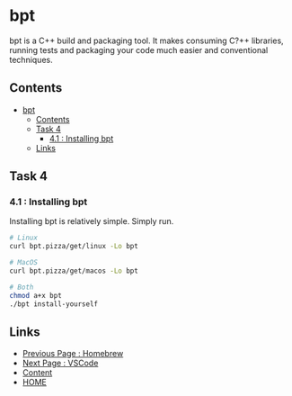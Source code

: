 # bpt

bpt is a C++ build and packaging tool. It makes consuming C?++ libraries, running tests and packaging your code much easier and conventional techniques.

## Contents

- [bpt](#bpt)
  - [Contents](#contents)
  - [Task 4](#task-4)
    - [4.1 : Installing bpt](#41--installing-bpt)
  - [Links](#links)

## Task 4

### 4.1 : Installing bpt

Installing bpt is relatively simple. Simply run.

```sh
# Linux
curl bpt.pizza/get/linux -Lo bpt

# MacOS
curl bpt.pizza/get/macos -Lo bpt

# Both
chmod a+x bpt
./bpt install-yourself
```

## Links

- [Previous Page : Homebrew](/content/week0/tasks/homebrew.md)
- [Next Page : VSCode](/content/week0/tasks/vscode.md)
- [Content](/content/README.md)
- [HOME](/README.md)
